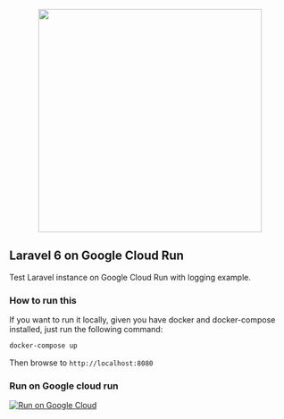 <p align="center"><img src="https://res.cloudinary.com/dtfbvvkyp/image/upload/v1566331377/laravel-logolockup-cmyk-red.svg" width="400"></p>

## Laravel 6 on Google Cloud Run

Test Laravel instance on Google Cloud Run with logging example.

### How to run this

If you want to run it locally, given you have docker and docker-compose installed, just run the following command:

```bash
docker-compose up
```

Then browse to `http://localhost:8080`

### Run on Google cloud run

[![Run on Google Cloud](https://storage.googleapis.com/cloudrun/button.svg)](https://console.cloud.google.com/cloudshell/editor?shellonly=true&cloudshell_image=gcr.io/cloudrun/button&cloudshell_git_repo=https://github.com/geshan/laravel6-google-cloud-run.git)
